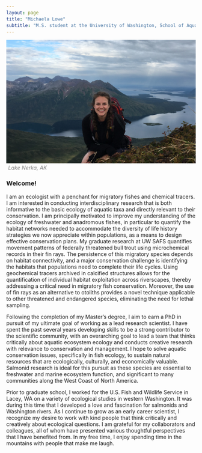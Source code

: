 ```yaml
---
layout: page
title: "Michaela Lowe"
subtitle: "M.S. student at the University of Washington, School of Aquatic and Fishery Sciences"
---
```

<style>
.caption {
    color: gray;
    margin-top: 4px;
    font-style: italic;
    margin-left: 5px;
}
</style>

![](https://raw.githubusercontent.com/michaelalowe/michaelalowe.github.io/master/img/headshot.jpg)
<i class='caption'>Lake Nerka, AK</i>


### Welcome!

I am an ecologist with a penchant for migratory fishes and chemical tracers. I am interested in conducting interdisciplinary research that is both informative to the basic ecology of aquatic taxa and directly relevant to their conservation. I am principally motivated to improve my understanding of the ecology of freshwater and anadromous fishes, in particular to quantify the habitat networks needed to accommodate the diversity of life history strategies we now appreciate within populations, as a means to design effective conservation plans. My graduate research at UW SAFS quantifies movement patterns of federally threatened bull trout using microchemical records in their fin rays. The persistence of this migratory species depends on habitat connectivity, and a major conservation challenge is identifying the habitats that populations need to complete their life cycles. Using geochemical tracers archived in calcified structures allows for the quantification of individual habitat exploitation across riverscapes, thereby addressing a critical need in migratory fish conservation. Moreover, the use of fin rays as an alternative to otoliths provides a novel technique applicable to other threatened and endangered species, eliminating the need for lethal sampling.

Following the completion of my Master’s degree, I aim to earn a PhD in pursuit of my ultimate goal
of working as a lead research scientist. I have spent the past several years developing skills to be a strong contributor to the scientific community, with an overarching goal to lead a team that thinks critically about aquatic ecosystem ecology and conducts creative research with relevance to conservation and management. I hope to solve aquatic conservation issues, specifically in fish ecology, to sustain natural resources that are ecologically, culturally, and economically valuable. Salmonid research is ideal for this pursuit as these species are essential to freshwater and marine ecosystem function, and significant to many communities along the West Coast of North America.

Prior to graduate school, I worked for the U.S. Fish and Wildlife Service in Lacey, WA on a variety of ecological studies in western Washington. It was during this time that I developed a love and fascination for salmonids and Washington rivers. As I continue to grow as an early career scientist, I recognize my desire to work with kind people that think critically and creatively about ecological questions. I am grateful for my collaborators and colleagues, all of whom have presented various thoughtful perspectives that I have benefited from. In my free time, I enjoy spending time in the mountains with people that make me laugh.
